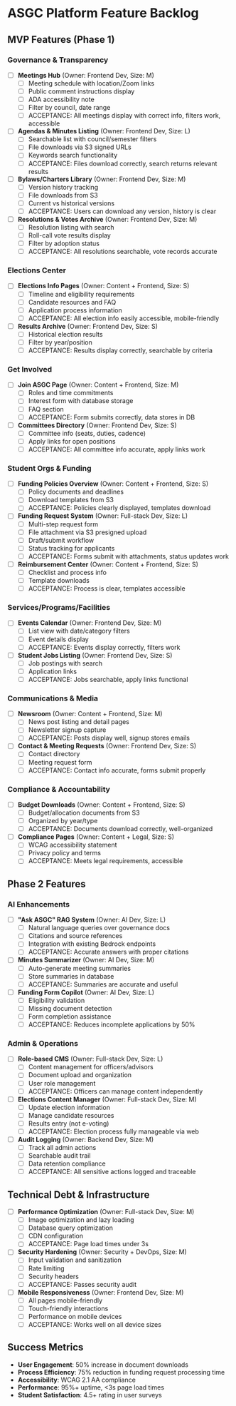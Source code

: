 # ASGC Platform Feature Backlog

## MVP Features (Phase 1)

### Governance & Transparency
- [ ] **Meetings Hub** (Owner: Frontend Dev, Size: M)
  - [ ] Meeting schedule with location/Zoom links
  - [ ] Public comment instructions display
  - [ ] ADA accessibility note
  - [ ] Filter by council, date range
  - [ ] ACCEPTANCE: All meetings display with correct info, filters work, accessible

- [ ] **Agendas & Minutes Listing** (Owner: Frontend Dev, Size: L)
  - [ ] Searchable list with council/semester filters
  - [ ] File downloads via S3 signed URLs
  - [ ] Keywords search functionality
  - [ ] ACCEPTANCE: Files download correctly, search returns relevant results

- [ ] **Bylaws/Charters Library** (Owner: Frontend Dev, Size: M)
  - [ ] Version history tracking
  - [ ] File downloads from S3
  - [ ] Current vs historical versions
  - [ ] ACCEPTANCE: Users can download any version, history is clear

- [ ] **Resolutions & Votes Archive** (Owner: Frontend Dev, Size: M)
  - [ ] Resolution listing with search
  - [ ] Roll-call vote results display
  - [ ] Filter by adoption status
  - [ ] ACCEPTANCE: All resolutions searchable, vote records accurate

### Elections Center
- [ ] **Elections Info Pages** (Owner: Content + Frontend, Size: S)
  - [ ] Timeline and eligibility requirements
  - [ ] Candidate resources and FAQ
  - [ ] Application process information
  - [ ] ACCEPTANCE: All election info easily accessible, mobile-friendly

- [ ] **Results Archive** (Owner: Frontend Dev, Size: S)
  - [ ] Historical election results
  - [ ] Filter by year/position
  - [ ] ACCEPTANCE: Results display correctly, searchable by criteria

### Get Involved
- [ ] **Join ASGC Page** (Owner: Content + Frontend, Size: M)
  - [ ] Roles and time commitments
  - [ ] Interest form with database storage
  - [ ] FAQ section
  - [ ] ACCEPTANCE: Form submits correctly, data stores in DB

- [ ] **Committees Directory** (Owner: Frontend Dev, Size: S)
  - [ ] Committee info (seats, duties, cadence)
  - [ ] Apply links for open positions
  - [ ] ACCEPTANCE: All committee info accurate, apply links work

### Student Orgs & Funding
- [ ] **Funding Policies Overview** (Owner: Content + Frontend, Size: S)
  - [ ] Policy documents and deadlines
  - [ ] Download templates from S3
  - [ ] ACCEPTANCE: Policies clearly displayed, templates download

- [ ] **Funding Request System** (Owner: Full-stack Dev, Size: L)
  - [ ] Multi-step request form
  - [ ] File attachment via S3 presigned upload
  - [ ] Draft/submit workflow
  - [ ] Status tracking for applicants
  - [ ] ACCEPTANCE: Forms submit with attachments, status updates work

- [ ] **Reimbursement Center** (Owner: Content + Frontend, Size: S)
  - [ ] Checklist and process info
  - [ ] Template downloads
  - [ ] ACCEPTANCE: Process is clear, templates accessible

### Services/Programs/Facilities
- [ ] **Events Calendar** (Owner: Frontend Dev, Size: M)
  - [ ] List view with date/category filters
  - [ ] Event details display
  - [ ] ACCEPTANCE: Events display correctly, filters work

- [ ] **Student Jobs Listing** (Owner: Frontend Dev, Size: S)
  - [ ] Job postings with search
  - [ ] Application links
  - [ ] ACCEPTANCE: Jobs searchable, apply links functional

### Communications & Media
- [ ] **Newsroom** (Owner: Content + Frontend, Size: M)
  - [ ] News post listing and detail pages
  - [ ] Newsletter signup capture
  - [ ] ACCEPTANCE: Posts display well, signup stores emails

- [ ] **Contact & Meeting Requests** (Owner: Frontend Dev, Size: S)
  - [ ] Contact directory
  - [ ] Meeting request form
  - [ ] ACCEPTANCE: Contact info accurate, forms submit properly

### Compliance & Accountability
- [ ] **Budget Downloads** (Owner: Content + Frontend, Size: S)
  - [ ] Budget/allocation documents from S3
  - [ ] Organized by year/type
  - [ ] ACCEPTANCE: Documents download correctly, well-organized

- [ ] **Compliance Pages** (Owner: Content + Legal, Size: S)
  - [ ] WCAG accessibility statement
  - [ ] Privacy policy and terms
  - [ ] ACCEPTANCE: Meets legal requirements, accessible

## Phase 2 Features

### AI Enhancements
- [ ] **"Ask ASGC" RAG System** (Owner: AI Dev, Size: L)
  - [ ] Natural language queries over governance docs
  - [ ] Citations and source references
  - [ ] Integration with existing Bedrock endpoints
  - [ ] ACCEPTANCE: Accurate answers with proper citations

- [ ] **Minutes Summarizer** (Owner: AI Dev, Size: M)
  - [ ] Auto-generate meeting summaries
  - [ ] Store summaries in database
  - [ ] ACCEPTANCE: Summaries are accurate and useful

- [ ] **Funding Form Copilot** (Owner: AI Dev, Size: L)
  - [ ] Eligibility validation
  - [ ] Missing document detection
  - [ ] Form completion assistance
  - [ ] ACCEPTANCE: Reduces incomplete applications by 50%

### Admin & Operations
- [ ] **Role-based CMS** (Owner: Full-stack Dev, Size: L)
  - [ ] Content management for officers/advisors
  - [ ] Document upload and organization
  - [ ] User role management
  - [ ] ACCEPTANCE: Officers can manage content independently

- [ ] **Elections Content Manager** (Owner: Full-stack Dev, Size: M)
  - [ ] Update election information
  - [ ] Manage candidate resources
  - [ ] Results entry (not e-voting)
  - [ ] ACCEPTANCE: Election process fully manageable via web

- [ ] **Audit Logging** (Owner: Backend Dev, Size: M)
  - [ ] Track all admin actions
  - [ ] Searchable audit trail
  - [ ] Data retention compliance
  - [ ] ACCEPTANCE: All sensitive actions logged and traceable

## Technical Debt & Infrastructure
- [ ] **Performance Optimization** (Owner: Full-stack Dev, Size: M)
  - [ ] Image optimization and lazy loading
  - [ ] Database query optimization
  - [ ] CDN configuration
  - [ ] ACCEPTANCE: Page load times under 3s

- [ ] **Security Hardening** (Owner: Security + DevOps, Size: M)
  - [ ] Input validation and sanitization
  - [ ] Rate limiting
  - [ ] Security headers
  - [ ] ACCEPTANCE: Passes security audit

- [ ] **Mobile Responsiveness** (Owner: Frontend Dev, Size: M)
  - [ ] All pages mobile-friendly
  - [ ] Touch-friendly interactions
  - [ ] Performance on mobile devices
  - [ ] ACCEPTANCE: Works well on all device sizes

## Success Metrics
- **User Engagement**: 50% increase in document downloads
- **Process Efficiency**: 75% reduction in funding request processing time
- **Accessibility**: WCAG 2.1 AA compliance
- **Performance**: 95%+ uptime, <3s page load times
- **Student Satisfaction**: 4.5+ rating in user surveys
